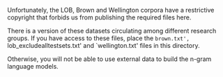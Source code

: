 Unfortunately, the LOB, Brown and Wellington corpora have a restrictive
copyright that forbids us from publishing the required files here.

There is a version of these datasets circulating among different research
groups. If you have access to these files, place the `brown.txt',
`lob_excludealltestsets.txt' and `wellington.txt' files in this directory.

Otherwise, you will not be able to use external data to build the n-gram
language models.
